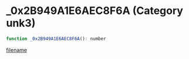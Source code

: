 # _0x2B949A1E6AEC8F6A (Category unk3)

```js
function _0x2B949A1E6AEC8F6A(): number
```

[filename](_0x2B949A1E6AEC8F6A_m.md ':include')